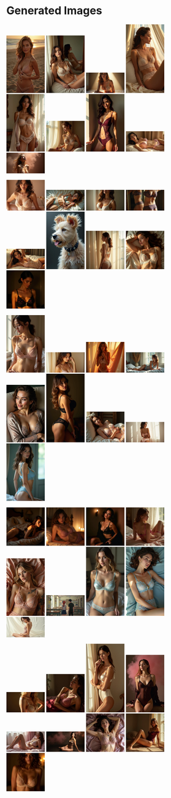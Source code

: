 # Generated Images



<img src="2025_06_20_01.webp" width="100"/> <img src="2025_06_20_02.webp" width="100"/> <img src="2025_06_20_03.webp" width="100"/> <img src="2025_06_20_04.webp" width="100"/> <img src="2025_06_20_05.webp" width="100"/> <img src="2025_06_20_06.webp" width="100"/> <img src="2025_06_20_07.webp" width="100"/> <img src="2025_06_20_08.webp" width="100"/> <img src="2025_06_20_09.webp" width="100"/>

<img src="2025_06_20_10.webp" width="100"/> <img src="2025_06_20_11.webp" width="100"/> <img src="2025_06_20_12.webp" width="100"/> <img src="2025_06_20_13.webp" width="100"/> <img src="2025_06_20_14.webp" width="100"/> <img src="2025_06_20_15.webp" width="100"/> <img src="2025_06_20_16.webp" width="100"/> <img src="2025_06_20_17.webp" width="100"/> <img src="2025_06_20_18.webp" width="100"/>

<img src="2025_06_20_19.webp" width="100"/> <img src="2025_06_20_20.webp" width="100"/> <img src="2025_06_20_21.webp" width="100"/> <img src="2025_06_20_22.webp" width="100"/> <img src="2025_06_20_23.webp" width="100"/> <img src="2025_06_20_24.webp" width="100"/> <img src="2025_06_20_25.webp" width="100"/> <img src="2025_06_20_26.webp" width="100"/> <img src="2025_06_20_27.webp" width="100"/>

<img src="2025_06_20_28.webp" width="100"/> <img src="2025_06_20_29.webp" width="100"/> <img src="2025_06_20_30.webp" width="100"/> <img src="2025_06_20_31.webp" width="100"/> <img src="2025_06_20_32.webp" width="100"/> <img src="2025_06_20_33.webp" width="100"/> <img src="2025_06_20_34.webp" width="100"/> <img src="2025_06_20_35.webp" width="100"/> <img src="2025_06_20_36.webp" width="100"/>

<img src="2025_06_20_37.webp" width="100"/> <img src="2025_06_20_38.webp" width="100"/> <img src="2025_06_20_39.webp" width="100"/> <img src="2025_06_20_40.webp" width="100"/> <img src="2025_06_20_41.webp" width="100"/> <img src="2025_06_20_42.webp" width="100"/> <img src="2025_06_20_43.webp" width="100"/> <img src="2025_06_20_44.webp" width="100"/> <img src="2025_06_20_45.webp" width="100"/>